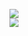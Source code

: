 [![](https://img.shields.io/badge/Made%20With-Github%20Spray-lightgrey.svg?style=for-the-badge&logo=github)](https://github.com/Annihil/github-spray#22793)  
[![](https://i.imgur.com/2DrTn0Z.gif)](https://github.com/Annihil/github-spray)